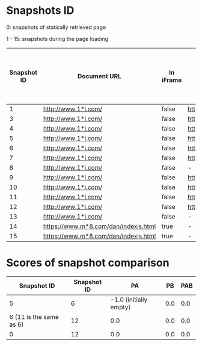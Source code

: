 # Snapshots ID

0: snapshots of statically retrieved page

1 - 15: snapshots during the page loading

| Snapshot ID | Document URL | In iFrame | JavaScript URL | API Call / Event | Timestamp | 0: before API call, 1: after API call |
| ----------- | ------------ | --------- | -------------- | ---------------- | --------- | ------------------------------------- |
| 1 | http://www.1*i.com/ | false | http://www.1*i.com/jquery.20.min.js | writeln | 1661371431297 | 0 |
| 3 | http://www.1*i.com/ | false | http://www.1*i.com/jquery.20.min.js | writeln | 1661371431297 | 1 |
| 4 | http://www.1*i.com/ | false | https://www.m*8.com/ff/pp.js | write | 1661371433106 | 0 |
| 5 | http://www.1*i.com/ | false | https://www.m*8.com/ff/pp.js | write | 1661371433106 | 1 |
| 6 | http://www.1*i.com/ | false | http://www.1*i.com/jquery.la.min.js | insertBefore | 1661371434715 | 0 |
| 7 | http://www.1*i.com/ | false | http://www.1*i.com/jquery.la.min.js | insertBefore | 1661371434715 | 1 |
| 8 | http://www.1*i.com/ | false | - | Doc_DOMContentLoaded | 1661371435103 | 1 |
| 9 | http://www.1*i.com/ | false | https://www.m*8.com/ff/pp.js | appendChild | 1661371435108 | 0 |
| 10 | http://www.1*i.com/ | false | https://www.m*8.com/ff/pp.js | appendChild | 1661371435108 | 1 |
| 11 | http://www.1*i.com/ | false | https://www.m*8.com/ff/pp.js | insertBefore | 1661371435413 | 0 |
| 12 | http://www.1*i.com/ | false | https://www.m*8.com/ff/pp.js | insertBefore | 1661371435413 | 1 |
| 13 | http://www.1*i.com/ | false | - | Win_DOMContentLoaded | 1661371435719 | 1 |
| 14 | https://www.m*8.com/dan/indexjs.html | true | - | Doc_DOMContentLoaded | 1661371436071 | 1 |
| 15 | https://www.m*8.com/dan/indexjs.html | true | - | Win_DOMContentLoaded | 1661371436074 | 1 |

# Scores of snapshot comparison

| Snapshot ID | Snapshot ID |  PA  | PB  | PAB |
| ----------- | ----------- | ---- | --- | --- |
| 5           | 6           | -1.0 (initially empty) | 0.0 | 0.0 |
| 6 (11 is the same as 6) | 12          |  0.0 | 0.0 | 0.0 |
| 0           | 12          |  0.0 | 0.0 | 0.0 |
